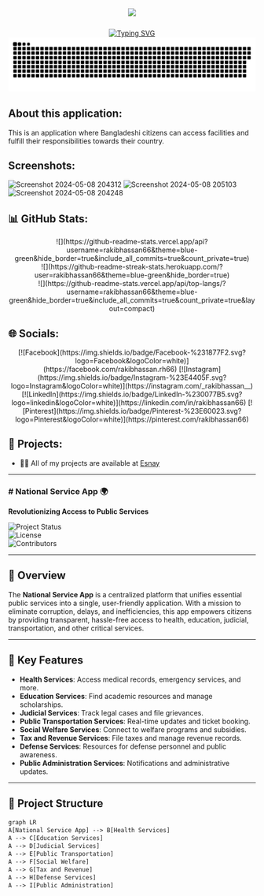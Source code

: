 <div align="center">
  <!-- Header -->
  <h1 align="center">
    <img src="https://readme-typing-svg.herokuapp.com/?font=Righteous&size=35&center=true&vCenter=true&width=500&height=70&duration=4000&lines=Hey%2C+This_is(Equarius)" />
  </h1>
  <a href="https://git.io/typing-svg"><img src="https://readme-typing-svg.herokuapp.com?font=Fira+Code&pause=1000&color=41C9E2&background=AD24CA00&random=false&width=435&lines=Welcome%2C+It's+an+honor+to+have+you" alt="Typing SVG" /></a>
  <a target="_blank" rel="noopener noreferrer nofollow" href="https://raw.githubusercontent.com/rakibhassan66/rakibhassan66/output/github-contribution-grid-snake-dark.svg"><img src="https://raw.githubusercontent.com/ShrekBytes/ShrekBytes/output/github-contribution-grid-snake-dark.svg" alt="Snake animation" style="max-width: 100%;"></a>
</div>

## About this application:

This is an application where Bangladeshi citizens can access facilities and fulfill their responsibilities towards their country.

## Screenshots:
![Screenshot 2024-05-08 204312](https://github.com/rakibhassan66/rakibhassan66/assets/72136153/3cb49b45-165f-41a7-8dfa-3899ffc89005)
![Screenshot 2024-05-08 205103](https://github.com/rakibhassan66/rakibhassan66/assets/72136153/427c9a13-1850-46fa-a7d4-b1fe71791d8e)
![Screenshot 2024-05-08 204248](https://github.com/rakibhassan66/rakibhassan66/assets/72136153/88fbfcff-e94e-4e8f-a1fe-747f99634704)

## 📊 GitHub Stats:
<div align="center">
  ![](https://github-readme-stats.vercel.app/api?username=rakibhassan66&theme=blue-green&hide_border=true&include_all_commits=true&count_private=true)<br/>
  ![](https://github-readme-streak-stats.herokuapp.com/?user=rakibhassan66&theme=blue-green&hide_border=true)<br/>
  ![](https://github-readme-stats.vercel.app/api/top-langs/?username=rakibhassan66&theme=blue-green&hide_border=true&include_all_commits=true&count_private=true&layout=compact)
</div>

## 🌐 Socials:
<div align="center">
  [![Facebook](https://img.shields.io/badge/Facebook-%231877F2.svg?logo=Facebook&logoColor=white)](https://facebook.com/rakibhassan.rh66) 
  [![Instagram](https://img.shields.io/badge/Instagram-%23E4405F.svg?logo=Instagram&logoColor=white)](https://instagram.com/_rakibhassan__) 
  [![LinkedIn](https://img.shields.io/badge/LinkedIn-%230077B5.svg?logo=linkedin&logoColor=white)](https://linkedin.com/in/rakibhassan66) 
  [![Pinterest](https://img.shields.io/badge/Pinterest-%23E60023.svg?logo=Pinterest&logoColor=white)](https://pinterest.com/rakibhassan66) 
</div>

## 🚀 Projects:

- 👨‍💻 All of my projects are available at [Esnay](https://rakibhassan66.github.io)

---

### # National Service App 🌍  
**Revolutionizing Access to Public Services**  

![Project Status](https://img.shields.io/badge/Status-Under%20Development-blue)  
![License](https://img.shields.io/github/license/rakibhassan66/national-service-app)  
![Contributors](https://img.shields.io/github/contributors/rakibhassan66/national-service-app)  

---

## 📖 Overview  
The **National Service App** is a centralized platform that unifies essential public services into a single, user-friendly application. With a mission to eliminate corruption, delays, and inefficiencies, this app empowers citizens by providing transparent, hassle-free access to health, education, judicial, transportation, and other critical services.

---

## 🎯 Key Features  
- **Health Services**: Access medical records, emergency services, and more.  
- **Education Services**: Find academic resources and manage scholarships.  
- **Judicial Services**: Track legal cases and file grievances.  
- **Public Transportation Services**: Real-time updates and ticket booking.  
- **Social Welfare Services**: Connect to welfare programs and subsidies.  
- **Tax and Revenue Services**: File taxes and manage revenue records.  
- **Defense Services**: Resources for defense personnel and public awareness.  
- **Public Administration Services**: Notifications and administrative updates.

---

## 📂 Project Structure  
```mermaid
graph LR
A[National Service App] --> B[Health Services]
A --> C[Education Services]
A --> D[Judicial Services]
A --> E[Public Transportation]
A --> F[Social Welfare]
A --> G[Tax and Revenue]
A --> H[Defense Services]
A --> I[Public Administration]
